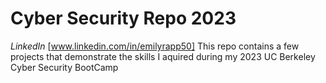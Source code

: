 # Cyber Security Repo 2023
*LinkedIn* [www.linkedin.com/in/emilyrapp50]
This repo contains a few projects that demonstrate the skills I aquired during my 2023 UC Berkeley Cyber Security BootCamp
